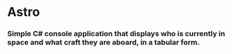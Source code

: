 # Astro
### Simple C# console application that displays who is currently in space and what craft they are aboard, in a tabular form.
